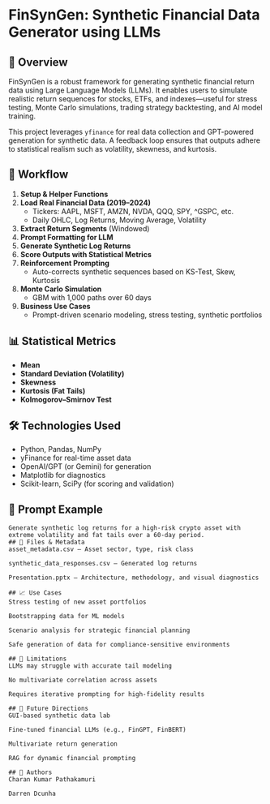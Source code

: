 # FinSynGen: Synthetic Financial Data Generator using LLMs

## 📌 Overview
FinSynGen is a robust framework for generating synthetic financial return data using Large Language Models (LLMs). It enables users to simulate realistic return sequences for stocks, ETFs, and indexes—useful for stress testing, Monte Carlo simulations, trading strategy backtesting, and AI model training.

This project leverages `yfinance` for real data collection and GPT-powered generation for synthetic data. A feedback loop ensures that outputs adhere to statistical realism such as volatility, skewness, and kurtosis.

## 🔁 Workflow

1. **Setup & Helper Functions**
2. **Load Real Financial Data (2019–2024)**  
   - Tickers: AAPL, MSFT, AMZN, NVDA, QQQ, SPY, ^GSPC, etc.
   - Daily OHLC, Log Returns, Moving Average, Volatility
3. **Extract Return Segments** (Windowed)
4. **Prompt Formatting for LLM**
5. **Generate Synthetic Log Returns**
6. **Score Outputs with Statistical Metrics**
7. **Reinforcement Prompting**  
   - Auto-corrects synthetic sequences based on KS-Test, Skew, Kurtosis
8. **Monte Carlo Simulation**  
   - GBM with 1,000 paths over 60 days
9. **Business Use Cases**  
   - Prompt-driven scenario modeling, stress testing, synthetic portfolios

## 📊 Statistical Metrics

- **Mean**  
- **Standard Deviation (Volatility)**  
- **Skewness**  
- **Kurtosis (Fat Tails)**  
- **Kolmogorov–Smirnov Test**  

## 🛠️ Technologies Used

- Python, Pandas, NumPy
- yFinance for real-time asset data
- OpenAI/GPT (or Gemini) for generation
- Matplotlib for diagnostics
- Scikit-learn, SciPy (for scoring and validation)

## 🧠 Prompt Example

```plaintext
Generate synthetic log returns for a high-risk crypto asset with extreme volatility and fat tails over a 60-day period.
## 📁 Files & Metadata
asset_metadata.csv – Asset sector, type, risk class

synthetic_data_responses.csv – Generated log returns

Presentation.pptx – Architecture, methodology, and visual diagnostics

## 📈 Use Cases
Stress testing of new asset portfolios

Bootstrapping data for ML models

Scenario analysis for strategic financial planning

Safe generation of data for compliance-sensitive environments

## 🚧 Limitations
LLMs may struggle with accurate tail modeling

No multivariate correlation across assets

Requires iterative prompting for high-fidelity results

## 🔮 Future Directions
GUI-based synthetic data lab

Fine-tuned financial LLMs (e.g., FinGPT, FinBERT)

Multivariate return generation

RAG for dynamic financial prompting

## 👥 Authors
Charan Kumar Pathakamuri

Darren Dcunha

